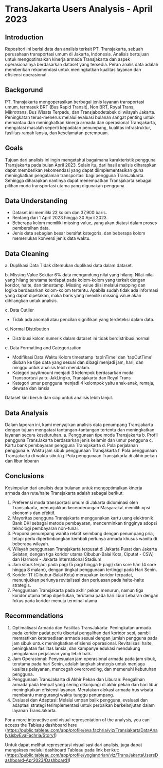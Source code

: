 # TransJakarta Users Analysis - April 2023

## Introduction
Repositori ini berisi data dan analisis terkait PT. Transjakarta, sebuah perusahaan transportasi umum di Jakarta, Indonesia. Analisis bertujuan untuk mengoptimalkan kinerja armada Transjakarta dan aspek operasionalnya berdasarkan dataset yang tersedia. Peran analis data adalah memberikan rekomendasi untuk meningkatkan kualitas layanan dan efisiensi operasional.

## Backgorund
PT. Transjakarta mengoperasikan berbagai jenis layanan transportasi umum, termasuk BRT (Bus Rapid Transit), Non BRT, Royal Trans, Mikrotrans, Bus Wisata Terpadu, dan Transjabodetabek di wilayah Jakarta. Peningkatan terus-menerus melalui evaluasi bulanan sangat penting untuk memantau dan meningkatkan kinerja armada dan operasional Transjakarta, mengatasi masalah seperti kepadatan penumpang, kualitas infrastruktur, fasilitas ramah lansia, dan keselamatan perempuan.

## Goals
Tujuan dari analisis ini ingin mengetahui bagaimana karakteristik pengguna Transjakarta pada bulan April 2023. Selain itu, dari hasil analisis diharapkan dapat memberikan rekomendasi yang dapat diimplementasikan guna meningkatkan pengalaman transportasi bagi pengguna TransJakarta. Sehingga diharapkan nantinya dapat menempatkan Transjakarta sebagai pilihan moda transportasi utama yang digunakan pengguna.

## Data Understanding
- Dataset ini memiliki 22 kolom dan 37,900 baris.
- Rentang dari 1 April 2023 hingga 30 April 2023.
- Beberapa kolom memiliki missing value, yang akan diatasi dalam proses pembersihan data.
- Jenis data sebagian besar bersifat kategoris, dan beberapa kolom memerlukan konversi jenis data waktu.

## Data Cleaning
a. Duplikasi Data
Tidak ditemukan duplikasi data dalam dataset.

b. Missing Value
Sekitar 6% data mengandung nilai yang hilang. Nilai-nilai yang hilang terutama terdapat pada kolom-kolom yang terkait dengan koridor, halte, dan timestamp. Missing value diisi melalui mapping dan logika berdasarkan kolom-kolom tertentu. Apabila sudah tidak ada informasi yang dapat dipetakan, maka baris yang memiliki missing value akan dihilangkan untuk analisis.

c. Data Outlier
- Tidak ada anomali atau pencilan signifikan yang terdeteksi dalam data.

d. Normal Distribution
- Distribusi kolom numerik dalam dataset ini tidak berdistribusi normal

e. Data Formatting and Categorization
- Modifikasi Data Waktu
Kolom timestamp 'tapInTime' dan 'tapOutTime' diubah ke tipe data yang sesuai dan dibagi menjadi jam, hari, dan minggu untuk analisis lebih mendalam.
- Kategori payAmount menjadi 3 kelompok berdasarkan moda Transportasi yaitu JakLingko, Transjakarta dan Royal Trans
- Kategori umur pengguna menjadi 4 kelompok yaitu anak-anak, remaja, dewasa dan lansia

Dataset kini bersih dan siap untuk analisis lebih lanjut.

## Data Analysis
Dalam laporan ini, kami menyajikan analisis data penumpang Transjakarta dengan tujuan mengatasi tantangan-tantangan tertentu dan meningkatkan layanan secara keseluruhan. 
a. Penggunaan tipe moda Transjakarta
b. Profil pengguna TransJakarta berdasarkan jenis kelamin dan umur pengguna
c. Kartu bank pembayaran pengguna Transjakarta
d. Pola perjalanan pengguna
e. Waktu jam sibuk penggunaan Transjakarta
f. Pola penggunaan Transjakarta di waktu sibuk
g. Pola penggunaan Transjakarta di akhir pekan dan libur lebaran

## Conclusions
Kesimpulan dari analisis data bulanan untuk mengoptimalkan kinerja armada dan rute/halte Transjakarta adalah sebagai berikut:
1. Preferensi moda transportasi umum di Jakarta didominasi oleh Transjakarta, menunjukkan kecenderungan Masyarakat memilih opsi ekonomis dan efektif.
2. Mayoritas pengguna Transjakarta menggunakan kartu uang elektronik Bank DKI sebagai metode pembayaran, mencerminkan tingginya adopsi teknologi pembayaran non-tunai.
3. Proporsi penumpang wanita relatif seimbang dengan penumpang pria, tetapi perlu dipertimbangkan kembali perlunya armada khusus wanita di beberapa wilayah.
4. Wilayah penggunaan Transjakarta terpusat di Jakarta Pusat dan Jakarta Selatan, dengan tiga koridor utama Cibubur-Balai Kota, Ciputat - CSW, dan Harmoni - Jakarta International Stadium.
5. Jam sibuk terjadi pada pagi (5 pagi hingga 9 pagi) dan sore hari (4 sore hingga 8 malam), dengan tingkat penggunaan tertinggi pada Hari Senin.
6. Koridor 1T (Cibubur-Balai Kota) merupakan koridor terpadat, menunjukkan perlunya revitalisasi dan perluasan pada halte-halte strategis.
7. Penggunaan Transjakarta pada akhir pekan menurun, namun tiga koridor utama tetap diperlukan, terutama pada hari libur Lebaran dengan fokus pada koridor menuju terminal utama

## Recommendations

1. Optimalisasi Armada dan Fasilitas TransJakarta: Peningkatan armada pada koridor padat perlu disertai pengalihan dari koridor sepi, sambil memastikan ketersediaan armada sesuai dengan jumlah pengguna pada jam sibuk untuk meningkatkan efisiensi operasional. Revitalisasi halte, peningkatan fasilitas lansia, dan kampanye edukasi mendukung pengalaman perjalanan yang lebih baik.
2. Jam Operasional: Penyesuaian jam operasional armada pada jam sibuk, terutama pada hari Senin, adalah langkah strategis untuk menjaga kualitas pelayanan, mencegah overcrowding, dan memenuhi kebutuhan pengguna.
3. Penggunaan TransJakarta di Akhir Pekan dan Liburan: Pengalihan armada pada tempat yang sering dikunjungi di akhir pekan dan hari libur meningkatkan efisiensi layanan. Meratakan alokasi armada bus wisata membantu mengurangi waktu tunggu penumpang.
4. Evaluasi dan Adaptasi: Melalui umpan balik pengguna, evaluasi dan adaptasi strategi terimplementasi untuk perbaikan berkelanjutan dalam layanan TransJakarta.

For a more interactive and visual representation of the analysis, you can access the Tableau dashboard here (https://public.tableau.com/app/profile/eva.fachria/viz/TransjakartaDataAnalysisbyEvaFachria/Story1)

Untuk dapat melihat representasi visualisasi dari analisis, juga dapat mengakses melalui dashboard Tableau pada link berikut:
(https://public.tableau.com/app/profile/yogiandrian/viz/TransJakartaUsersDashboard-Apr2023/Dashboard1)


